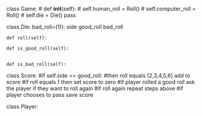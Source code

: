 class Game:
    # def __init__(self):
    #     self.human_roll = Roll()
    #     self.computer_roll = Roll()
    #     self.die = Die()
    pass

class Die:
    bad_roll=(1)):
    side
    good_roll
    bad_roll 
        
    def roll(self):
    
    def is_good_roll(self):
       
    
    def is_bad_roll(self):
      
class Score:
        #if self.side == good_roll:
        #then roll equals [2,3,4,5,6] add to score 
        #if roll equals 1 then set score to zero
        #if player rolled a good roll ask the player if they want to roll again
        #if roll again repeat steps above 
        #if player chooses to pass save score 

class Player:
